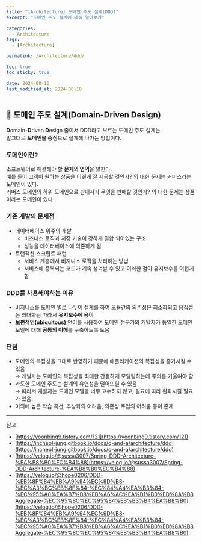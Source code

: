 ```yaml
---
title: "[Architecture] 도메인 주도 설계(DDD)"
excerpt: "도메인 주도 설계에 대해 알아보기"

categories:
  - Architecture
tags:
  - [Architecture]

permalink: /Architecture/ddd/

toc: true
toc_sticky: true

date: 2024-08-10
last_modified_at: 2024-08-10
---
```

## 🐌 도메인 주도 설계(Domain-Driven Design)
**D**omain-**D**riven **D**esign 줄여서 DDD라고 부르는 도메인 주도 설계는  
말그대로 **도메인을 중심**으로 설계해 나가는 방법이다.

### 도메인이란?
소프트웨어로 해결해야 할 **문제의 영역**을 말한다.  
예를 들어 고객이 원하는 상품을 어떻게 잘 제공할 것인가? 의 대한 문제는 커머스라는 도메인이 있다.  
커머스 도메인의 하위 도메인으로 판매자가 무엇을 판매할 것인가? 의 대한 문제는 상품이라는 도메인이 있다.

### 기존 개발의 문제점
- 데이터베이스 위주의 개발
  - 비즈니스 로직과 저장 기술이 강하게 결합 되어있는 구조
  - 성능을 데이터베이스에 의존하게 됨
- 트랜잭션 스크립트 패턴
  - 서비스 계층에서 비지니스 로직을 처리하는 방법
  - 서비스에 중복되는 코드가 계속 생겨날 수 있고 이러한 점이 유지보수를 어렵게 함

### DDD를 사용해야하는 이유
- 비지니스를 도메인 별로 나누어 설계를 하여 모듈간의 의존성은 최소화되고 응집성은 최대화됨 따라서 **유지보수에 용이**
- **보편적인(ubiquitous)** 언어를 사용하여 도메인 전문가와 개발자가 동일한 도메인 모델에 대해 **공통의 이해**를 구축하도록 도움

### 단점 
- 도메인의 복잡성을 그대로 반영하기 때문에 애플리케이션의 복잡성을 증가시킬 수 있음  
&rarr; 개발자는 도메인의 복잡성을 최대한 간결하게 모델링하는데 주의를 기울여야 함
- 과도한 도메인 주도는 설계의 유연성을 떨어뜨릴 수 있음  
&rarr; 따라서 개발자는 도메인 모델을 너무 고수하지 않고, 필요에 따라 완화시킬 필요가 있음.
- 이외에 높은 학습 곡선, 추상화의 어려움, 의존성 주입의 어려움 등이 존재

---

참고
- [https://yoonbing9.tistory.com/121](https://yoonbing9.tistory.com/121)
- [https://incheol-jung.gitbook.io/docs/q-and-a/architecture/ddd](https://incheol-jung.gitbook.io/docs/q-and-a/architecture/ddd)
- [https://velog.io/@sussa3007/Spring-DDD-Architecture-%EA%B8%B0%EC%B4%88](https://velog.io/@sussa3007/Spring-DDD-Architecture-%EA%B8%B0%EC%B4%88)
- [https://velog.io/@hope0206/DDD-%EB%8F%84%EB%A9%94%EC%9D%B8-%EC%A3%BC%EB%8F%84-%EC%84%A4%EA%B3%84-%EC%95%A0%EA%B7%B8%EB%A6%AC%EA%B1%B0%ED%8A%B8Aggregate-%EC%95%8C%EC%95%84%EB%B3%B4%EA%B8%B0](https://velog.io/@hope0206/DDD-%EB%8F%84%EB%A9%94%EC%9D%B8-%EC%A3%BC%EB%8F%84-%EC%84%A4%EA%B3%84-%EC%95%A0%EA%B7%B8%EB%A6%AC%EA%B1%B0%ED%8A%B8Aggregate-%EC%95%8C%EC%95%84%EB%B3%B4%EA%B8%B0)

